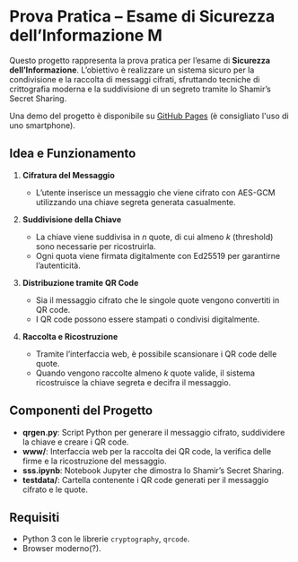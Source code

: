 # Prova Pratica – Esame di Sicurezza dell’Informazione M

Questo progetto rappresenta la prova pratica per l’esame di **Sicurezza dell’Informazione**. L’obiettivo è realizzare un sistema sicuro per la condivisione e la raccolta di messaggi cifrati, sfruttando tecniche di crittografia moderna e la suddivisione di un segreto tramite lo Shamir’s Secret Sharing.

Una demo del progetto è disponibile su [GitHub Pages](https://pouup.github.io/progetto-SI-M/) (è consigliato l'uso di uno smartphone).

## Idea e Funzionamento

1. **Cifratura del Messaggio**
   - L’utente inserisce un messaggio che viene cifrato con AES-GCM utilizzando una chiave segreta generata casualmente.

2. **Suddivisione della Chiave**
   - La chiave viene suddivisa in _n_ quote, di cui almeno _k_ (threshold) sono necessarie per ricostruirla.
   - Ogni quota viene firmata digitalmente con Ed25519 per garantirne l’autenticità.

3. **Distribuzione tramite QR Code**
   - Sia il messaggio cifrato che le singole quote vengono convertiti in QR code.
   - I QR code possono essere stampati o condivisi digitalmente.

4. **Raccolta e Ricostruzione**
   - Tramite l’interfaccia web, è possibile scansionare i QR code delle quote.
   - Quando vengono raccolte almeno _k_ quote valide, il sistema ricostruisce la chiave segreta e decifra il messaggio.

## Componenti del Progetto

- **qrgen.py**: Script Python per generare il messaggio cifrato, suddividere la chiave e creare i QR code.
- **www/**: Interfaccia web per la raccolta dei QR code, la verifica delle firme e la ricostruzione del messaggio.
- **sss.ipynb**: Notebook Jupyter che dimostra lo Shamir’s Secret Sharing.
- **testdata/**: Cartella contenente i QR code generati per il messaggio cifrato e le quote.

## Requisiti

- Python 3 con le librerie `cryptography`, `qrcode`.
- Browser moderno(?).

